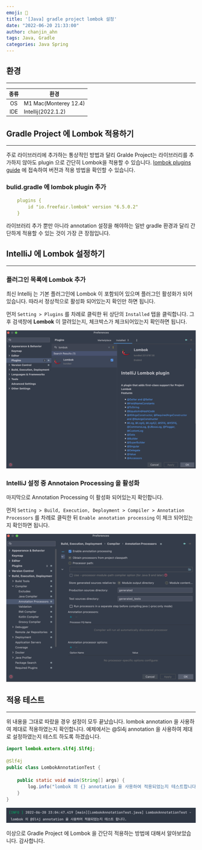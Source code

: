 ```yaml
---
emoji: 👻
title: '[Java] gradle project lombok 설정'
date: "2022-06-20 21:33:00"
author: chanjin_ahn
tags: Java, Gradle
categories: Java Spring
---
```


## 환경

---

| 종류  | 환경                    |
|:---:|-----------------------|
| OS  | M1 Mac(Monterey 12.4) |
| IDE | Intellij(2022.1.2)    |

## Gradle Project 에 Lombok 적용하기

---

주로 라이브러리에 추가하는 통상적인 방법과 달리 Gralde Project는 라이브러리를 추가하지 않아도 plugin 으로 간단히 Lombok을 적용할 수 있습니다.
[lombok plugins guide](https://plugins.gradle.org/plugin/io.freefair.lombok) 에 접속하여 버전과 적용 방법을 확인할 수 있습니다.

### bulid.gradle 에 lombok plugin 추가

```yaml
    plugins {
        id "io.freefair.lombok" version "6.5.0.2"
    }
```

라이브러리 추가 뿐만 아니라 annotation 설정을 해야하는 일반 gradle 환경과 달리 간단하게 적용할 수 있는 것이 가장 큰 장점입니다.

## IntelliJ 에 Lombok 설정하기

---

### 플러그인 목록에 Lombok 추가

최신 Intellij 는 기본 플러그인에 Lombok 이 포함되어 있으며 플러그인 활성화가 되어있습니다. 따라서 정상적으로 활성화 되어있는지 확인만 하면 됩니다.

먼저 `Setting > Plugins` 를 차례로 클릭한 뒤 상단의 `Installed` 탭을 클릭합니다. 그 후 검색창에 **Lombok** 이 깔려있는지, 체크박스가 체크되어있는지 확인하면 됩니다.

![lombok plugin download](lombok_project-download_plugin.png)

### IntelliJ 설정 중 Annotaion Processing 을 활성화

마지막으로 Annotation Processing 이 활성화 되어있는지 확인합니다.

먼저 `Setting > Build, Execution, Deployment > Compiler > Annotation Processors` 를 차례로 클릭한 뒤 `Enable annotation processing` 이 체크 되어있는지 확인하면 됩니다.

![annotation processing enable](lombok_project-enable_annotation_processing.png)

## 적용 테스트

---

위 내용을 그대로 따랐을 경우 설정이 모두 끝났습니다. lombok annotation 을 사용하여 제대로 적용하였는지 확인합니다.
예제에서는 @Sl4j annotation 을 사용하여 제대로 설정하였는지 테스트 하도록 하겠습니다. 

```java
import lombok.extern.slf4j.Slf4j;

@Slf4j
public class LombokAnnotationTest {

    public static void main(String[] args) {
        log.info("lombok 의 {} annotation 을 사용하여 적용되었는지 테스트합니다. ", "@Sl4j");
    }
}
```
![test result](lombok_proejct-result.png)
 
이상으로 Gradle Project 에 Lombok 을 간단히 적용하는 방법에 대해서 알아보았습니다. 감사합니다.

```toc
```